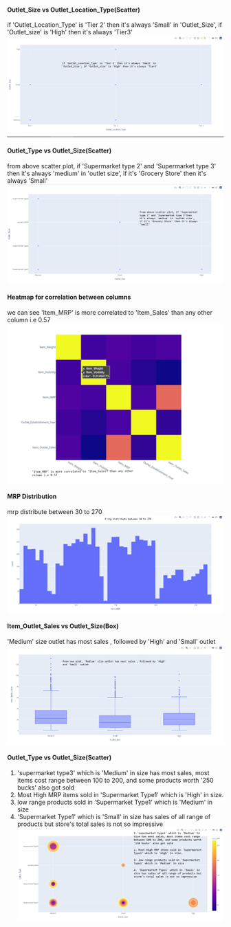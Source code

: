


#### Outlet_Size vs Outlet_Location_Type(Scatter)
if 'Outlet_Location_Type' is 'Tier 2' then it's always 'Small' in 'Outlet_Size', if 'Outlet_size' is 'High' then it's
always 'Tier3'
![alt text](https://github.com/zalak30/big_mart_sales/blob/master/Visualization/Location_type%20vs%20Size.png)
#### Outlet_Type vs Outlet_Size(Scatter)
from above scatter plot, if 'Supermarket type 2' and 'Supermarket type 3'
then it's always 'medium' in 'outlet size', if it's 'Grocery Store' then it's always 'Small'
![alt text](https://github.com/zalak30/big_mart_sales/blob/master/Visualization/Outlet_type%20vs%20Size.png)
#### Heatmap for correlation between columns
we can see 'Item_MRP' is more correlated to 'Item_Sales' than any other column i.e 0.57
![alt text](https://github.com/zalak30/big_mart_sales/blob/master/Visualization/heatmap.png)
#### MRP Distribution
mrp distribute between 30 to 270
![alt text](https://github.com/zalak30/big_mart_sales/blob/master/Visualization/mrp_distribution.png)
#### Item_Outlet_Sales vs Outlet_Size(Box)
'Medium' size outlet has most sales , followed by 'High' and 'Small' outlet
![alt text](https://github.com/zalak30/big_mart_sales/blob/master/Visualization/sales%20vs%20size.png)
#### Outlet_Type vs Outlet_Size(Scatter)
1. 'supermarket type3' which is 'Medium' in size has most sales, most items cost range between 100 to 200, and some products worth '250 bucks' also got sold
2. Most High MRP items sold in 'Supermarket Type1' which is 'High' in size.
3. low range products sold in 'Supermarket Type1' which is 'Medium' in size
4. 'Supermarket Type1' which is 'Small' in size has sales of all range of products but store's total
sales is not so impressive
![alt text](https://github.com/zalak30/big_mart_sales/blob/master/Visualization/type%20vs%20size_scatter.png)
